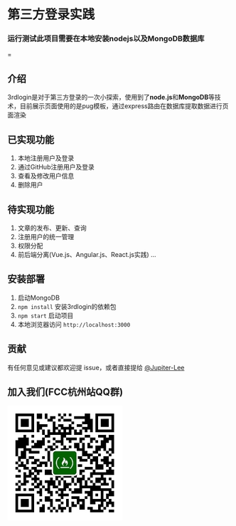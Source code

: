 # 第三方登录实践

### 运行测试此项目需要在本地安装nodejs以及MongoDB数据库
=

## 介绍
3rdlogin是对于第三方登录的一次小探索，使用到了**node.js**和**MongoDB**等技术，目前展示页面使用的是pug模板，通过express路由在数据库提取数据进行页面渲染

## 已实现功能
1. 本地注册用户及登录
2. 通过GitHub注册用户及登录
3. 查看及修改用户信息
4. 删除用户

## 待实现功能
1. 文章的发布、更新、查询
2. 注册用户的统一管理
3. 权限分配
4. 前后端分离(Vue.js、Angular.js、React.js实践)
...

## 安装部署

1. 启动MongoDB
2. `npm install` 安装3rdlogin的依赖包
3. `npm start` 启动项目
4. 本地浏览器访问 `http://localhost:3000`

## 贡献

有任何意见或建议都欢迎提 issue，或者直接提给 [@Jupiter-Lee](https://github.com/Jupiter-Lee)

## 加入我们(FCC杭州站QQ群)
![FCCHZ-QQ](./public/image/fcchzqq.jpg)